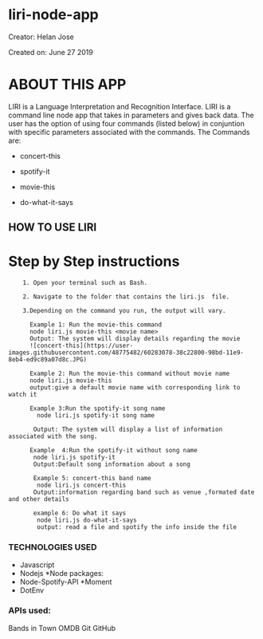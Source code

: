 # liri-node-app


Creator: Helan Jose

Created on: June 27 2019

# ABOUT THIS APP
LIRI is a Language Interpretation and Recognition Interface. LIRI is a command line node app that takes in parameters and gives back data. The user has the option of using four commands (listed below) in conjuntion with specific parameters associated with the commands. The Commands are:

* concert-this

* spotify-it

* movie-this

* do-what-it-says



## HOW TO USE LIRI
  
   # Step by Step instructions


        1. Open your terminal such as Bash.

        2. Navigate to the folder that contains the liri.js  file.

        3.Depending on the command you run, the output will vary.

          Example 1: Run the movie-this command
          node liri.js movie-this <movie name>
          Output: The system will display details regarding the movie
          ![concert-this](https://user-images.githubusercontent.com/48775482/60283078-38c22800-98bd-11e9-8eb4-ed9c89a07d8c.JPG)
          
          Example 2: Run the movie-this command without movie name
          node liri.js movie-this 
          output:give a default movie name with corresponding link to watch it
          
          Example 3:Run the spotify-it song name
            node liri.js spotify-it song name
            
           Output: The system will display a list of information associated with the song.
           
          Example  4:Run the spotify-it without song name
           node liri.js spotify-it
           Output:Default song information about a song 
           
           Example 5: concert-this band name
            node liri.js concert-this
           Output:information regarding band such as venue ,formated date and other details
           
           example 6: Do what it says
            node liri.js do-what-it-says
            output: read a file and spotify the info inside the file
            
            
### TECHNOLOGIES USED
* Javascript
* Nodejs
*Node packages:
* Node-Spotify-API
*Moment
* DotEnv
### APIs used:
Bands in Town
OMDB
Git
GitHub         
         
         
          




